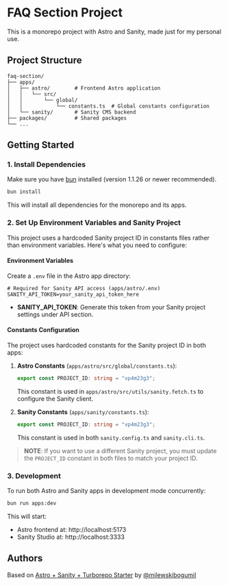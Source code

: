# FAQ Section Project

This is a monorepo project with Astro and Sanity, made just for my personal use.

## Project Structure

```
faq-section/
├── apps/
│   ├── astro/        # Frontend Astro application
│   │   └── src/
│   │       └── global/
│   │           └── constants.ts  # Global constants configuration
│   └── sanity/       # Sanity CMS backend
├── packages/         # Shared packages
└── ...
```

## Getting Started

### 1. Install Dependencies

Make sure you have [bun](https://bun.sh/) installed (version 1.1.26 or newer recommended).

```sh
bun install
```

This will install all dependencies for the monorepo and its apps.

### 2. Set Up Environment Variables and Sanity Project

This project uses a hardcoded Sanity project ID in constants files rather than environment variables. Here's what you need to configure:

#### Environment Variables

Create a `.env` file in the Astro app directory:

```env
# Required for Sanity API access (apps/astro/.env)
SANITY_API_TOKEN=your_sanity_api_token_here
```

- **SANITY_API_TOKEN**: Generate this token from your Sanity project settings under API section.

#### Constants Configuration

The project uses hardcoded constants for the Sanity project ID in both apps:

1. **Astro Constants** (`apps/astro/src/global/constants.ts`):
   ```typescript
   export const PROJECT_ID: string = "vp4m23g3";
   ```
   
   This constant is used in `apps/astro/src/utils/sanity.fetch.ts` to configure the Sanity client.

2. **Sanity Constants** (`apps/sanity/constants.ts`):
   ```typescript
   export const PROJECT_ID: string = "vp4m23g3";
   ```
   
   This constant is used in both `sanity.config.ts` and `sanity.cli.ts`.

> **NOTE**: If you want to use a different Sanity project, you must update the `PROJECT_ID` constant in both files to match your project ID.

### 3. Development

To run both Astro and Sanity apps in development mode concurrently:

```sh
bun run apps:dev
```

This will start:
- Astro frontend at: http://localhost:5173
- Sanity Studio at: http://localhost:3333

## Authors

Based on [Astro + Sanity + Turborepo Starter](https://github.com/milewskibogumil/astro-sanity-turborepo-starter) by [@milewskibogumil](https://github.com/milewskibogumil)
